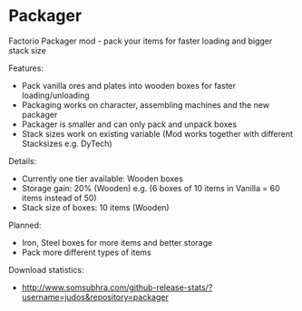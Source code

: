 # Packager
Factorio Packager mod - pack your items for faster loading and bigger stack size

Features:
- Pack vanilla ores and plates into wooden boxes for faster loading/unloading
- Packaging works on character, assembling machines and the new packager
- Packager is smaller and can only pack and unpack boxes
- Stack sizes work on existing variable (Mod works together with different Stacksizes e.g. DyTech)

Details:
- Currently one tier available: Wooden boxes
- Storage gain: 20% (Wooden) e.g. (6 boxes of 10 items in Vanilla = 60 items instead of 50)
- Stack size of boxes: 10 items (Wooden)

Planned:
- Iron, Steel boxes for more items and better storage
- Pack more different types of items

Download statistics:
- http://www.somsubhra.com/github-release-stats/?username=judos&repository=packager